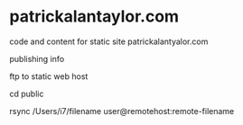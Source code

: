 # patrickalantaylor.com
code and content for static site patrickalantyalor.com

publishing info 

ftp to static web host

cd public

rsync /Users/i7/filename user@remotehost:remote-filename
